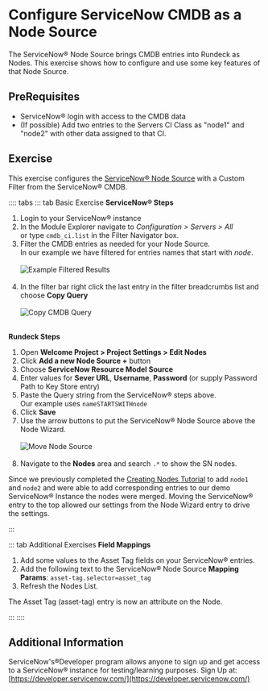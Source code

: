 # Configure ServiceNow CMDB as a Node Source

The ServiceNow&reg; Node Source brings CMDB entries into Rundeck as Nodes.  This exercise shows how to configure and use some key features of that Node Source.

## PreRequisites

- ServiceNow&reg; login with access to the CMDB data
- (If possible) Add two entries to the Servers CI Class as "node1" and "node2" with other data assigned to that CI.

## Exercise

This exercise configures the [ServiceNow&reg; Node Source](/manual/projects/resource-model-sources/servicenow.md) with a Custom Filter from the ServiceNow&reg; CMDB.

:::: tabs
::: tab Basic Exercise
**ServiceNow&reg; Steps**

1. Login to your ServiceNow&reg; instance
1. In the Module Explorer navigate to _Configuration > Servers > All_ <br>or type `cmdb_ci.list` in the Filter Navigator box.
1. Filter the CMDB entries as needed for your Node Source.<br>In our example we have filtered for entries names that start with _node_.
    <br><br>![Example Filtered Results](/assets/img/howto-sn-nodelist.png)<br><br>
1. In the filter bar right click the last entry in the filter breadcrumbs list and choose **Copy Query**
    <br><br>![Copy CMDB Query](/assets/img/howto-sn-copyquery.png)<br><br>

**Rundeck Steps**

1. Open **Welcome Project > Project Settings > Edit Nodes**
1. Click **Add a new Node Source +** button
1. Choose **ServiceNow Resource Model Source**
1. Enter values for **Sever URL**, **Username**, **Password** (or supply Password Path to Key Store entry)
1. Paste the Query string from the ServiceNow&reg; steps above.<br>Our example uses `nameSTARTSWITHnode`
1. Click **Save**
1. Use the arrow buttons to put the ServiceNow&reg; Node Source above the Node Wizard.
    <br><br>![Move Node Source](/assets/img/howto-sn-movenodesource.png)<br><br>
1. Navigate to the **Nodes** area and search `.*` to show the SN nodes.

Since we previously completed the [Creating Nodes Tutorial](/learning/tutorial/creatingnodes.md) to add `node1` and `node2` and were able to add corresponding entries to our demo ServiceNow&reg; Instance the nodes were merged.  Moving the ServiceNow&reg; entry to the top allowed our settings from the Node Wizard entry to drive the settings.


:::

::: tab Additional Exercises
**Field Mappings**

1. Add some values to the Asset Tag fields on your ServiceNow&reg; entries.
1. Add the following text to the ServiceNow&reg; Node Source **Mapping Params**: `asset-tag.selector=asset_tag`
1. Refresh the Nodes List.

The Asset Tag (asset-tag) entry is now an attribute on the Node.

:::
::::

## Additional Information
ServiceNow's&reg;Developer program allows anyone to sign up and get access to a ServiceNow&reg; instance for testing/learning purposes. Sign Up at: [https://developer.servicenow.com/](https://developer.servicenow.com/)
